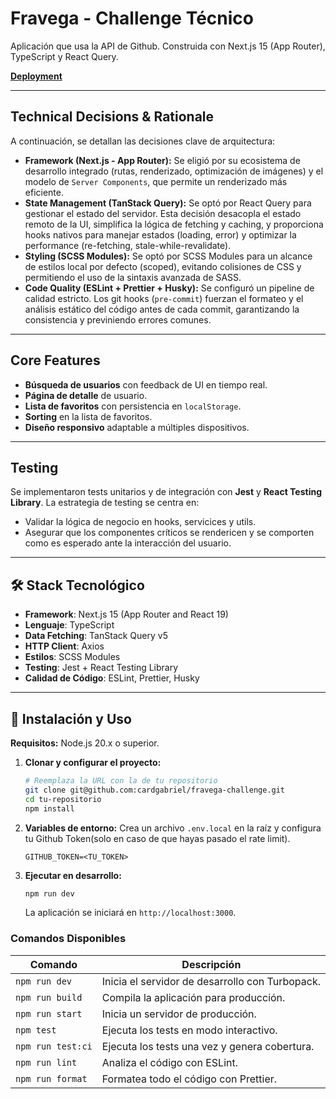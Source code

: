 # Fravega - Challenge Técnico

Aplicación que usa la API de Github. Construida con Next.js 15 (App Router), TypeScript y React Query.

**[Deployment](https://fravega-challenge-git-main-cardgabriels-projects.vercel.app/users)**

---

## Technical Decisions & Rationale

A continuación, se detallan las decisiones clave de arquitectura:

- **Framework (Next.js - App Router):** Se eligió por su ecosistema de desarrollo integrado (rutas, renderizado, optimización de imágenes) y el modelo de `Server Components`, que permite un renderizado más eficiente.
- **State Management (TanStack Query):** Se optó por React Query para gestionar el estado del servidor. Esta decisión desacopla el estado remoto de la UI, simplifica la lógica de fetching y caching, y proporciona hooks nativos para manejar estados (loading, error) y optimizar la performance (re-fetching, stale-while-revalidate).
- **Styling (SCSS Modules):** Se optó por SCSS Modules para un alcance de estilos local por defecto (scoped), evitando colisiones de CSS y permitiendo el uso de la sintaxis avanzada de SASS.
- **Code Quality (ESLint + Prettier + Husky):** Se configuró un pipeline de calidad estricto. Los git hooks (`pre-commit`) fuerzan el formateo y el análisis estático del código antes de cada commit, garantizando la consistencia y previniendo errores comunes.

---

## Core Features

- **Búsqueda de usuarios** con feedback de UI en tiempo real.
- **Página de detalle** de usuario.
- **Lista de favoritos** con persistencia en `localStorage`.
- **Sorting** en la lista de favoritos.
- **Diseño responsivo** adaptable a múltiples dispositivos.

---

## Testing

Se implementaron tests unitarios y de integración con **Jest** y **React Testing Library**. La estrategia de testing se centra en:

- Validar la lógica de negocio en hooks, servicices y utils.
- Asegurar que los componentes críticos se rendericen y se comporten como es esperado ante la interacción del usuario.

---

## 🛠️ Stack Tecnológico

- **Framework**: Next.js 15 (App Router and React 19)
- **Lenguaje**: TypeScript
- **Data Fetching**: TanStack Query v5
- **HTTP Client**: Axios
- **Estilos**: SCSS Modules
- **Testing**: Jest + React Testing Library
- **Calidad de Código**: ESLint, Prettier, Husky

---

## 🚀 Instalación y Uso

**Requisitos:** Node.js 20.x o superior.

1.  **Clonar y configurar el proyecto:**

    ```bash
    # Reemplaza la URL con la de tu repositorio
    git clone git@github.com:cardgabriel/fravega-challenge.git
    cd tu-repositorio
    npm install
    ```

2.  **Variables de entorno:**
    Crea un archivo `.env.local` en la raíz y configura tu Github Token(solo en caso de que hayas pasado el rate limit).

    ```env
    GITHUB_TOKEN=<TU_TOKEN>
    ```

3.  **Ejecutar en desarrollo:**
    ```bash
    npm run dev
    ```
    La aplicación se iniciará en `http://localhost:3000`.

### Comandos Disponibles

| Comando           | Descripción                                     |
| ----------------- | ----------------------------------------------- |
| `npm run dev`     | Inicia el servidor de desarrollo con Turbopack. |
| `npm run build`   | Compila la aplicación para producción.          |
| `npm run start`   | Inicia un servidor de producción.               |
| `npm test`        | Ejecuta los tests en modo interactivo.          |
| `npm run test:ci` | Ejecuta los tests una vez y genera cobertura.   |
| `npm run lint`    | Analiza el código con ESLint.                   |
| `npm run format`  | Formatea todo el código con Prettier.           |
